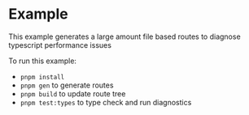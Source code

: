 # Example

This example generates a large amount file based routes to diagnose typescript performance issues

To run this example:

- `pnpm install`
- `pnpm gen` to generate routes
- `pnpm build` to update route tree
- `pnpm test:types` to type check and run diagnostics
